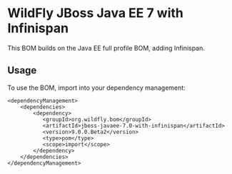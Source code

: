 WildFly JBoss Java EE 7 with Infinispan
===============================

This BOM builds on the Java EE full profile BOM, adding Infinispan. 
  
Usage
-----

To use the BOM, import into your dependency management:

    <dependencyManagement>
        <dependencies>
            <dependency>
               <groupId>org.wildfly.bom</groupId>
               <artifactId>jboss-javaee-7.0-with-infinispan</artifactId>
               <version>9.0.0.Beta2</version>
               <type>pom</type>
               <scope>import</scope>
            </dependency>
        </dependencies>
    </dependencyManagement> 
	